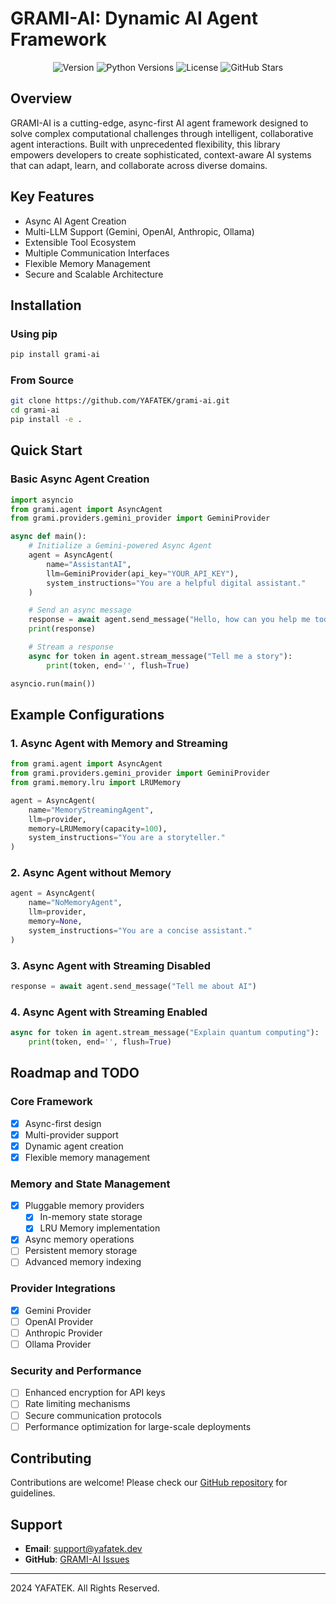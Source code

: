 # GRAMI-AI: Dynamic AI Agent Framework

<div align="center">
    <img src="https://img.shields.io/badge/version-0.3.121-blue.svg" alt="Version">
    <img src="https://img.shields.io/badge/python-3.8+-blue.svg" alt="Python Versions">
    <img src="https://img.shields.io/badge/license-MIT-green.svg" alt="License">
    <img src="https://img.shields.io/github/stars/YAFATEK/grami-ai?style=social" alt="GitHub Stars">
</div>

## Overview

GRAMI-AI is a cutting-edge, async-first AI agent framework designed to solve complex computational challenges through intelligent, collaborative agent interactions. Built with unprecedented flexibility, this library empowers developers to create sophisticated, context-aware AI systems that can adapt, learn, and collaborate across diverse domains.

## Key Features

- Async AI Agent Creation
- Multi-LLM Support (Gemini, OpenAI, Anthropic, Ollama)
- Extensible Tool Ecosystem
- Multiple Communication Interfaces
- Flexible Memory Management
- Secure and Scalable Architecture

## Installation

### Using pip

```bash
pip install grami-ai
```

### From Source

```bash
git clone https://github.com/YAFATEK/grami-ai.git
cd grami-ai
pip install -e .
```

## Quick Start

### Basic Async Agent Creation

```python
import asyncio
from grami.agent import AsyncAgent
from grami.providers.gemini_provider import GeminiProvider

async def main():
    # Initialize a Gemini-powered Async Agent
    agent = AsyncAgent(
        name="AssistantAI",
        llm=GeminiProvider(api_key="YOUR_API_KEY"),
        system_instructions="You are a helpful digital assistant."
    )

    # Send an async message
    response = await agent.send_message("Hello, how can you help me today?")
    print(response)

    # Stream a response
    async for token in agent.stream_message("Tell me a story"):
        print(token, end='', flush=True)

asyncio.run(main())
```

## Example Configurations

### 1. Async Agent with Memory and Streaming
```python
from grami.agent import AsyncAgent
from grami.providers.gemini_provider import GeminiProvider
from grami.memory.lru import LRUMemory

agent = AsyncAgent(
    name="MemoryStreamingAgent",
    llm=provider,
    memory=LRUMemory(capacity=100),
    system_instructions="You are a storyteller."
)
```

### 2. Async Agent without Memory
```python
agent = AsyncAgent(
    name="NoMemoryAgent",
    llm=provider,
    memory=None,
    system_instructions="You are a concise assistant."
)
```

### 3. Async Agent with Streaming Disabled
```python
response = await agent.send_message("Tell me about AI")
```

### 4. Async Agent with Streaming Enabled
```python
async for token in agent.stream_message("Explain quantum computing"):
    print(token, end='', flush=True)
```

## Roadmap and TODO

### Core Framework
- [x] Async-first design
- [x] Multi-provider support
- [x] Dynamic agent creation
- [x] Flexible memory management

### Memory and State Management
- [x] Pluggable memory providers
  - [x] In-memory state storage
  - [x] LRU Memory implementation
- [x] Async memory operations
- [ ] Persistent memory storage
- [ ] Advanced memory indexing

### Provider Integrations
- [x] Gemini Provider
- [ ] OpenAI Provider
- [ ] Anthropic Provider
- [ ] Ollama Provider

### Security and Performance
- [ ] Enhanced encryption for API keys
- [ ] Rate limiting mechanisms
- [ ] Secure communication protocols
- [ ] Performance optimization for large-scale deployments

## Contributing

Contributions are welcome! Please check our [GitHub repository](https://github.com/YAFATEK/grami-ai) for guidelines.

## Support

- **Email**: support@yafatek.dev
- **GitHub**: [GRAMI-AI Issues](https://github.com/YAFATEK/grami-ai/issues)

---

 2024 YAFATEK. All Rights Reserved.